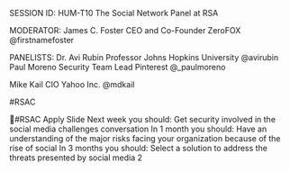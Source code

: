 SESSION ID: HUM-T10
The Social Network Panel at RSA

MODERATOR:
James C. Foster
CEO and Co-Founder ZeroFOX @firstnamefoster

PANELISTS:
Dr. Avi Rubin
Professor Johns Hopkins University @avirubin
Paul Moreno
Security Team Lead Pinterest @_paulmoreno

Mike Kail
CIO Yahoo Inc. @mdkail

#RSAC

#RSAC
Apply Slide
 Next week you should:
 Get security involved in the social media challenges conversation
 In 1 month you should:
 Have an understanding of the major risks facing your organization because of the rise of social
 In 3 months you should:
 Select a solution to address the threats presented by social media
2

